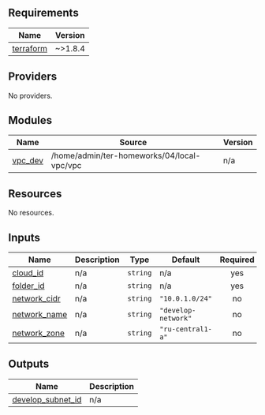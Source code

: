 ## Requirements

| Name | Version |
|------|---------|
| <a name="requirement_terraform"></a> [terraform](#requirement\_terraform) | ~>1.8.4 |

## Providers

No providers.

## Modules

| Name | Source | Version |
|------|--------|---------|
| <a name="module_vpc_dev"></a> [vpc\_dev](#module\_vpc\_dev) | /home/admin/ter-homeworks/04/local-vpc/vpc | n/a |

## Resources

No resources.

## Inputs

| Name | Description | Type | Default | Required |
|------|-------------|------|---------|:--------:|
| <a name="input_cloud_id"></a> [cloud\_id](#input\_cloud\_id) | n/a | `string` | n/a | yes |
| <a name="input_folder_id"></a> [folder\_id](#input\_folder\_id) | n/a | `string` | n/a | yes |
| <a name="input_network_cidr"></a> [network\_cidr](#input\_network\_cidr) | n/a | `string` | `"10.0.1.0/24"` | no |
| <a name="input_network_name"></a> [network\_name](#input\_network\_name) | n/a | `string` | `"develop-network"` | no |
| <a name="input_network_zone"></a> [network\_zone](#input\_network\_zone) | n/a | `string` | `"ru-central1-a"` | no |

## Outputs

| Name | Description |
|------|-------------|
| <a name="output_develop_subnet_id"></a> [develop\_subnet\_id](#output\_develop\_subnet\_id) | n/a |
